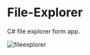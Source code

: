 # File-Explorer
C# file explorer form app.

![fileexplorer](https://user-images.githubusercontent.com/82656608/194838736-8bcf711d-db94-4638-9131-4efff2b6c404.png)
